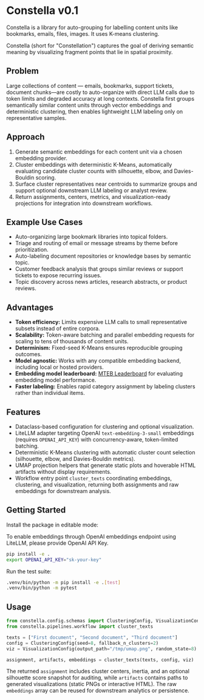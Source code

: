 # Constella v0.1

Constella is a library for auto-grouping for labelling content units like bookmarks, emails, files, images. It uses K-means clustering.

Constella (short for "Constellation") captures the goal of deriving semantic meaning by visualizing fragment points that lie in spatial proximity.

## Problem

Large collections of content — emails, bookmarks, support tickets, document chunks—are costly to auto-organize with direct LLM calls due to token limits and degraded accuracy at long contexts. Constella first groups semantically similar content units through vector embeddings and deterministic clustering, then enables lightweight LLM labeling only on representative samples.

## Approach

1. Generate semantic embeddings for each content unit via a chosen embedding provider.
2. Cluster embeddings with deterministic K-Means, automatically evaluating candidate cluster counts with silhouette, elbow, and Davies-Bouldin scoring.
3. Surface cluster representatives near centroids to summarize groups and support optional downstream LLM labeling or analyst review.
4. Return assignments, centers, metrics, and visualization-ready projections for integration into downstream workflows.

## Example Use Cases

- Auto-organizing large bookmark libraries into topical folders.
- Triage and routing of email or message streams by theme before prioritization.
- Auto-labeling document repositories or knowledge bases by semantic topic.
- Customer feedback analysis that groups similar reviews or support tickets to expose recurring issues.
- Topic discovery across news articles, research abstracts, or product reviews.

## Advantages

- **Token efficiency:** Limits expensive LLM calls to small representative subsets instead of entire corpora.
- **Scalability:** Token-aware batching and parallel embedding requests for scaling to tens of thousands of content units.
- **Determinism:** Fixed-seed K-Means ensures reproducible grouping outcomes.
- **Model agnostic:** Works with any compatible embedding backend, including local or hosted providers.
- **Embedding model leaderboard:** [MTEB Leaderboard](https://huggingface.co/spaces/mteb/leaderboard) for evaluating embedding model performance.
- **Faster labeling:** Enables rapid category assignment by labeling clusters rather than individual items.

## Features

- Dataclass-based configuration for clustering and optional visualization.
- LiteLLM adapter targeting OpenAI `text-embedding-3-small` embeddings (requires `OPENAI_API_KEY`) with concurrency-aware, token-limited batching.
- Deterministic K-Means clustering with automatic cluster count selection (silhouette, elbow, and Davies-Bouldin metrics).
- UMAP projection helpers that generate static plots and hoverable HTML artifacts without display requirements.
- Workflow entry point `cluster_texts` coordinating embeddings, clustering, and visualization, returning both assignments and raw embeddings for downstream analysis.

## Getting Started

Install the package in editable mode:

To enable embeddings through OpenAI embeddings endpoint using LiteLLM, please provide OpenAI API Key.
```bash
pip install -e .
export OPENAI_API_KEY="sk-your-key"
```

Run the test suite:

```bash
.venv/bin/python -m pip install -e .[test]
.venv/bin/python -m pytest
```

## Usage

```python
from constella.config.schemas import ClusteringConfig, VisualizationConfig
from constella.pipelines.workflow import cluster_texts

texts = ["First document", "Second document", "Third document"]
config = ClusteringConfig(seed=8, fallback_n_clusters=2)
viz = VisualizationConfig(output_path="/tmp/umap.png", random_state=8)

assignment, artifacts, embeddings = cluster_texts(texts, config, viz)
```

The returned `assignment` includes cluster centers, inertia, and an optional silhouette score snapshot for auditing, while `artifacts` contains paths to generated visualizations (static PNGs or interactive HTML). The raw `embeddings` array can be reused for downstream analytics or persistence.
